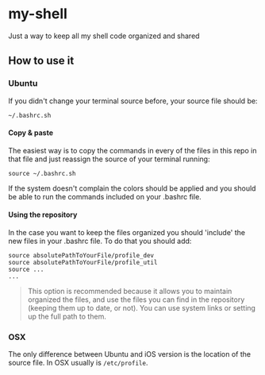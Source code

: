 # my-shell

Just a way to keep all my shell code organized and shared

## How to use it

### Ubuntu

If you didn't change your terminal source before, your source file should be:

    ~/.bashrc.sh

#### Copy & paste

The easiest way is to copy the commands in every of the files in this repo in that file and just reassign the source of your terminal running:

    source ~/.bashrc.sh

If the system doesn't complain the colors should be applied and you should be able to run the commands included on your .bashrc file.

#### Using the repository

In the case you want to keep the files organized you should 'include' the new files in your .bashrc file. To do that you should add:

    source absolutePathToYourFile/profile_dev
    source absolutePathToYourFile/profile_util
    source ...
    ...

> This option is recommended because it allows you to maintain organized the files, and use the files you can find in the repository (keeping them up to date, or not).
You can use system links or setting up the full path to them.

### OSX

The only difference between Ubuntu and iOS version is the location of the source file. In OSX usually is `/etc/profile`.
